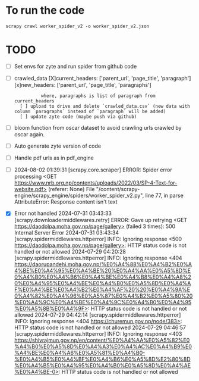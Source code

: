 # To run the code
`scrapy crawl worker_spider_v2 -o worker_spider_v2.json`

# TODO
* [ ] Set envs for zyte and run spider from github code
* [ ] crawled_data
        [X]current_headers: ['parent_url', 'page_title', 'paragraph']
        [x]new_headers: ['parent_url', 'page_title', 'paragraphs']

                where, paragraphs is list of paragraph from current_headers
        [ ] upload to drive and delete `crawled_data.csv` (new data with column `paragraphs` instead of `paragraph` will be added)
        [ ] update zyte code (maybe push via github)
* [ ] bloom function from oscar dataset to avoid crawling urls crawled by oscar again.
* [ ] Auto generate zyte version of code
* [ ] Handle pdf urls as in pdf_engine

* [ ] 2024-08-02 01:39:31 [scrapy.core.scraper] ERROR: Spider error processing <GET https://www.nrb.org.np/contents/uploads/2022/03/SP-4-Text-for-website.pdf> (referer: None)
File "/content/scrapy-engine/scrapy_engine/spiders/worker_spider_v2.py", line 77, in parse
AttributeError: Response content isn't text


* [X] Error not handled
2024-07-31 03:43:33 [scrapy.downloadermiddlewares.retry] ERROR: Gave up retrying <GET https://daodolpa.moha.gov.np/page/gallery> (failed 3 times): 500 Internal Server Error
2024-07-31 03:43:34 [scrapy.spidermiddlewares.httperror] INFO: Ignoring response <500 https://daodolpa.moha.gov.np/page/gallery>: HTTP status code is not handled or not allowed
2024-07-29 04:20:28 [scrapy.spidermiddlewares.httperror] INFO: Ignoring response <404 https://daorupandehi.moha.gov.np/%E0%A4%88%E0%A4%B2%E0%A4%BE%E0%A4%95%E0%A4%BE%20%E0%A4%AA%E0%A5%8D%E0%A4%B0%E0%A4%B6%E0%A4%BE%E0%A4%B8%E0%A4%A8%20%E0%A4%95%E0%A4%BE%E0%A4%B0%E0%A5%8D%E0%A4%AF%E0%A4%BE%E0%A4%B2%E0%A4%AF%20%20%E0%A4%9A%E0%A4%82%E0%A4%96%E0%A5%87%E0%A4%B2%E0%A5%80%20%E0%A4%9C%E0%A4%BE%E0%A4%9C%E0%A4%B0%E0%A4%95%E0%A5%8B%E0%A4%9F>: HTTP status code is not handled or not allowed
2024-07-29 04:42:14 [scrapy.spidermiddlewares.httperror] INFO: Ignoring response <404 https://churemun.gov.np/node/383>: HTTP status code is not handled or not allowed
2024-07-29 04:46:57 [scrapy.spidermiddlewares.httperror] INFO: Ignoring response <403 https://shivrajmun.gov.np/en/content/%E0%A4%AA%E0%A5%82%E0%A4%B0%E0%A5%8D%E0%A4%A3%E0%A4%AC%E0%A4%B9%E0%A4%BE%E0%A4%A6%E0%A5%81%E0%A4%B0-%E0%A4%B5%E0%A4%BF%E0%A4%B6%E0%A5%8D%E2%80%8D%E0%A4%B5%E0%A4%95%E0%A4%B0%E0%A5%8D%E0%A4%AE%E0%A4%BE-0>: HTTP status code is not handled or not allowed


